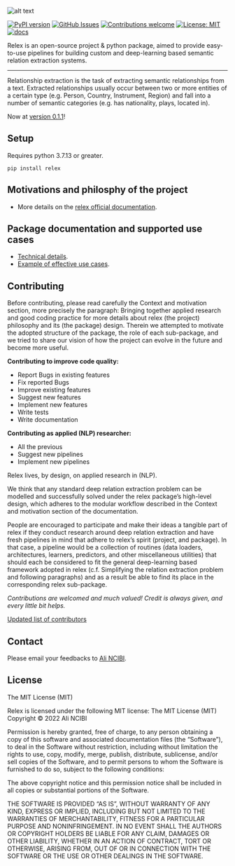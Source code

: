 ![alt text](relex.png)

[![PyPI version](https://badge.fury.io/py/relex.svg)](https://badge.fury.io/py/relex)
[![GitHub Issues](https://img.shields.io/github/issues/ylaxor/relex.svg)](https://github.com/ylaxor/relex/issues)
[![Contributions welcome](https://img.shields.io/badge/contributions-welcome-brightgreen.svg)](CONTRIBUTING.md)
[![License: MIT](https://img.shields.io/badge/License-MIT-brightgreen.svg)](https://opensource.org/licenses/MIT)
[![docs](https://readthedocs.org/projects/docs/badge/?version=latest)](https://relex-docs.readthedocs.io/en/latest/index.html)


Relex is an open-source project & python package, aimed to provide easy-to-use pipelines for building custom and deep-learning based semantic relation extraction systems.

---

Relationship extraction is the task of extracting semantic relationships from a text. Extracted relationships usually occur between two or more entities of a certain type (e.g. Person, Country, Instrument, Region) and fall into a number of semantic categories (e.g. has nationality, plays, located in).


Now at [version 0.1.1](https://github.com/ylaxor/relex/releases)!

## Setup

Requires python 3.7.13 or greater.

```
pip install relex
```

## Motivations and philosphy of the project

* More details on the [relex official documentation](https://relex-docs.readthedocs.io/en/latest/philosophy.html).

## Package documentation and supported use cases

* [Technical details](https://relex-docs.readthedocs.io/en/latest/main_sections.html#package-technical-details).
* [Example of effective use cases](https://relex-docs.readthedocs.io/en/latest/usage.html).

## Contributing

Before contributing, please read carefully the Context and motivation section, more precisely the paragraph: Bringing together applied research and good coding practice for more details about relex (the project) philosophy and its (the package) design. Therein we attempted to motivate the adopted structure of the package, the role of each sub-package, and we tried to share our vision of how the project can evolve in the future and become more useful.

**Contributing to improve code quality:**

- Report Bugs in existing features
- Fix reported Bugs
- Improve existing features
- Suggest new features
- Implement new features
- Write tests
- Write documentation

**Contributing as applied (NLP) researcher:**

- All the previous
- Suggest new pipelines
- Implement new pipelines

Relex lives, by design, on applied research in (NLP).

We think that any standard deep relation extraction problem can be modelled and successfully solved under the relex package’s high-level design, which adheres to the modular workflow described in the Context and motivation section of the documentation.

People are encouraged to participate and make their ideas a tangible part of relex if they conduct research around deep relation extraction and have fresh pipelines in mind that adhere to relex’s spirit (project, and package). In that case, a pipeline would be a collection of routines (data loaders, architectures, learners, predictors, and other miscellaneous utilities) that should each be considered to fit the general deep-learning based framework adopted in relex (c.f. Simplifying the relation extraction problem and following paragraphs) and as a result be able to find its place in the corresponding relex sub-package.

*Contributions are welcomed and much valued! Credit is always given, and every little bit helps.*

[Updated list of contributors](https://relex-docs.readthedocs.io/en/latest/credits.html#list-of-contributors)


## Contact

Please email your feedbacks to [Ali NCIBI](mailto:contact@alincibi.me).

## License

The MIT License (MIT)

Relex is licensed under the following MIT license: The MIT License (MIT) Copyright © 2022 Ali NCIBI

Permission is hereby granted, free of charge, to any person obtaining a copy of this software and associated documentation files (the “Software”), to deal in the Software without restriction, including without limitation the rights to use, copy, modify, merge, publish, distribute, sublicense, and/or sell copies of the Software, and to permit persons to whom the Software is furnished to do so, subject to the following conditions:

The above copyright notice and this permission notice shall be included in all copies or substantial portions of the Software.

THE SOFTWARE IS PROVIDED “AS IS”, WITHOUT WARRANTY OF ANY KIND, EXPRESS OR IMPLIED, INCLUDING BUT NOT LIMITED TO THE WARRANTIES OF MERCHANTABILITY, FITNESS FOR A PARTICULAR PURPOSE AND NONINFRINGEMENT. IN NO EVENT SHALL THE AUTHORS OR COPYRIGHT HOLDERS BE LIABLE FOR ANY CLAIM, DAMAGES OR OTHER LIABILITY, WHETHER IN AN ACTION OF CONTRACT, TORT OR OTHERWISE, ARISING FROM, OUT OF OR IN CONNECTION WITH THE SOFTWARE OR THE USE OR OTHER DEALINGS IN THE SOFTWARE.